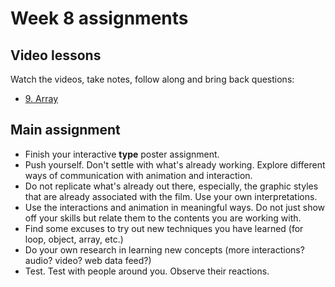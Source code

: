 # Week 8 assignments

## Video lessons

Watch the videos, take notes, follow along and bring back questions:

- [9. Array](https://www.youtube.com/watch?v=NptnmWvkbTw&list=PLRqwX-V7Uu6bO9RKxHObluh-aPgrrvb4a)

## Main assignment

- Finish your interactive **type** poster assignment.
- Push yourself. Don't settle with what's already working. Explore different ways of communication with animation and interaction.
- Do not replicate what's already out there, especially, the graphic styles that are already associated with the film. Use your own interpretations.
- Use the interactions and animation in meaningful ways. Do not just show off your skills but relate them to the contents you are working with.
- Find some excuses to try out new techniques you have learned (for loop, object, array, etc.)
- Do your own research in learning new concepts (more interactions? audio? video? web data feed?)
- Test. Test with people around you. Observe their reactions.
